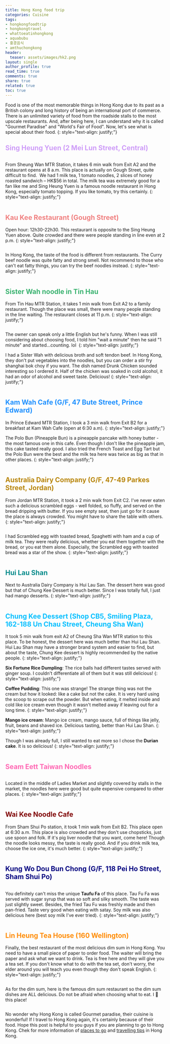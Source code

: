 ```yaml
---
title: Hong Kong food trip
categories: Cuisine
tags:
- hongkongfoodtrip
- hongkongtravel
- whattoeatinhongkong
- aquabubu
- 홍콩음식
- amthuchongkong
header:
  teaser: assets/images/hk2.png
layout: single
author_profile: true
read_time: true
comments: true
share: true
related: true
toc: true
---
```


Food is one of the most memorable things in Hong Kong due to its past as a British colony and long history of being an international port of commerce. There is an unlimited variety of food from the roadside stalls to the most upscale restaurants. And, after being here, I can understand why it is called "Gourmet Paradise" and "World's Fair of Food". Now, let's see what is special about their food.
{: style="text-align: justify;"}

## <font color="#CE9CF8"> Sing Heung Yuen (2 Mei Lun Street, Central) </font>

<figure style="width: 450px" class="align-center">
  <img src="{{ site.url }}{{ site.baseurl }}/assets/images/hkfood-1.png" alt="">
  <figcaption></figcaption>
</figure>

From Sheung Wan MTR Station, it takes 6 min walk from Exit A2 and the restaurant opens at 8 a.m. This place is actually on Gough Street, quite difficult to find.  We had 1 milk tea, 1 tomato noodles, 2 slices of honey roasted sandwich – HK$56 in total. The milk tea was extremely good for a fan like me and Sing Heung Yuen is a famous noodle restaurant in Hong Kong, especially tomato topping. If you like tomato, try this certainly.
{: style="text-align: justify;"}

<figure style="width: 600px" class="align-center">
  <img src="{{ site.url }}{{ site.baseurl }}/assets/images/hkfood-2.png" alt="">
  <figcaption></figcaption>
</figure>

## <font color="lightcoral"> Kau Kee Restaurant (Gough Street) </font>

Open hour: 12h30-22h30. This restaurant is opposite to the Sing Heung Yuen above. Quite crowded and there were people standing in line even at 2 p.m.
{: style="text-align: justify;"}

<figure style="width: 450px" class="align-center">
  <img src="{{ site.url }}{{ site.baseurl }}/assets/images/hkfood-3.png" alt="">
  <figcaption></figcaption>
</figure>

In Hong Kong, the taste of the food is different from restaurants. The Curry beef noodle was quite fatty and strong smell. Not recommend to those who can't eat fatty things, you can try the beef noodles instead.
{: style="text-align: justify;"}

<figure style="width: 600px" class="align-center">
  <img src="{{ site.url }}{{ site.baseurl }}/assets/images/hkfood-4.png" alt="">
  <figcaption></figcaption>
</figure>

## <font color="mediumseagreen"> Sister Wah noodle in Tin Hau </font>

From Tin Hau MTR Station, it takes 1 min walk from Exit A2 to a family restaurant. Though the place was small, there were many people standing in the line waiting. The restaurant closes at 11 p.m.
{: style="text-align: justify;"}

<figure style="width: 450px" class="align-center">
  <img src="{{ site.url }}{{ site.baseurl }}/assets/images/hkfood-5.png" alt="">
  <figcaption></figcaption>
</figure>

The owner can speak only a little English but he's funny. When I was still considering about choosing food, I told him "wait a minute" then he said "1 minute" and started...counting. lol 
{: style="text-align: justify;"}

I had a Sister Wah with delicious broth and soft tendon beef. In Hong Kong, they don't put vegetables into the noodles, but you can order a stir fry shanghai bok choy if you want. The dish named Drunk Chicken sounded interesting so I ordered it. Half of the chicken was soaked in cold alcohol, it had an odor of alcohol and sweet taste. Delicious!
{: style="text-align: justify;"}

<figure style="width: 600px" class="align-center">
  <img src="{{ site.url }}{{ site.baseurl }}/assets/images/hkfood-6.png" alt="">
  <figcaption></figcaption>
</figure>

## <font color="dodgerblue"> Kam Wah Cafe (G/F, 47 Bute Street, Prince Edward) </font>

In Prince Edward MTR Station, I took a 3 min walk from Exit B2 for a breakfast at Kam Wah Cafe (open at 6:30 a.m).
{: style="text-align: justify;"}

The Polo Bun (Pineapple Bun) is a pineapple pancake with honey butter - the most famous one in this cafe. Even though I don't like the pineapple jam, this cake tasted really good. I also tried the French Toast and Egg Tart but the Polo Bun were the best and the milk tea here was twice as big as that in other places.
{: style="text-align: justify;"}

<figure style="width: 600px" class="align-center">
  <img src="{{ site.url }}{{ site.baseurl }}/assets/images/hkfood-7.png" alt="">
  <figcaption></figcaption>
</figure>

## <font color="DarkGoldenrod">Australia Dairy Company (G/F, 47-49 Parkes Street, Jordan) </font>

From Jordan MTR Station, it took a 2 min walk from Exit C2. I've never eaten such a delicious scrambled eggs - well folded, so fluffy, and served on the bread dripping with butter. If you see empty seat, then just go for it cause the place is always crowded. You might have to share the table with others.
{: style="text-align: justify;"}

<figure style="width: 450px" class="align-center">
  <img src="{{ site.url }}{{ site.baseurl }}/assets/images/hkfood-8.png" alt="">
  <figcaption></figcaption>
</figure>

I had Scrambled egg with toasted bread, Spaghetti with ham and a cup of milk tea. They were really delicious, whether you eat them together with the bread, or you eat them alone. Especially, the Scrambled egg with toasted bread was a star of the show.
{: style="text-align: justify;"}

<figure style="width: 600px" class="align-center">
  <img src="{{ site.url }}{{ site.baseurl }}/assets/images/hkfood-9.png" alt="">
  <figcaption></figcaption>
</figure>

## <font color="Darkcyan">Hui Lau Shan </font>

Next to Australia Dairy Company is Hui Lau San. The dessert here was good but that of Chung Kee Dessert is much better. Since I was totally full, I just had mango desserts.
{: style="text-align: justify;"}

<figure style="width: 600px" class="align-center">
  <img src="{{ site.url }}{{ site.baseurl }}/assets/images/hkfood-10.png" alt="">
  <figcaption></figcaption>
</figure>

## <font color="Deepskyblue"> Chung Kee Dessert (Shop CB5, Smiling Plaza, 162-188 Un Chau Street, Cheung Sha Wan) </font>

It took 5 min walk from exit A2 of Cheung Sha Wan MTR station to this place. To be honest, the dessert here was much better than Hui Lau Shan. Hui Lau Shan may have a stronger brand system and easier to find, but about the taste, Chung Kee dessert is highly recommended by the native people.
{: style="text-align: justify;"}

**Six Fortune Rice Dumpling**: The rice balls had different tastes served with ginger soup. I couldn't differentiate all of them but it was still delicious!
{: style="text-align: justify;"}

**Coffee Pudding**: This one was strange! The strange thing was not the cream but how it looked: like a cake but not the cake. It is very hard using the scoop to scrape out the powder. But when eating, it melted inside and cold like ice cream even though it wasn't melted away if leaving out for a long time.
{: style="text-align: justify;"}

**Mango ice cream**: Mango ice cream, mango sauce, full of things like jelly, fruit, beans and shaved ice. Delicious tasting, better than Hui Lau Shan.
{: style="text-align: justify;"}

Though I was already full, I still wanted to eat more so I chose the **Durian cake**. It is so delicious!
{: style="text-align: justify;"}

<figure style="width: 600px" class="align-center">
  <img src="{{ site.url }}{{ site.baseurl }}/assets/images/hkfood-11.png" alt="">
  <figcaption></figcaption>
</figure>

## <font color="hotpink"> Seam Eett Taiwan Noodles </font>

<figure style="width: 450px" class="align-center">
  <img src="{{ site.url }}{{ site.baseurl }}/assets/images/hkfood-12.png" alt="">
  <figcaption></figcaption>
</figure>

Located in the middle of Ladies Market and slightly covered by stalls in the market, the noodles here were good but quite expensive compared to other places.
{: style="text-align: justify;"}

<figure style="width: 600px" class="align-center">
  <img src="{{ site.url }}{{ site.baseurl }}/assets/images/hkfood-13.png" alt="">
  <figcaption></figcaption>
</figure>

## <font color="maroon">Wai Kee Noodle Cafe </font>

From Sham Shui Po station, it took 1 min walk from Exit B2. This place open at 6:30 a.m. This place is also crowded and they don't use chopsticks, just use spoon and folk. If it's pig liver noodle that you want, come here! Though the noodle looks messy, the taste is really good. And if you drink milk tea, choose the ice one, it's much better.
{: style="text-align: justify;"}

<figure style="width: 600px" class="align-center">
  <img src="{{ site.url }}{{ site.baseurl }}/assets/images/hkfood-14.png" alt="">
  <figcaption></figcaption>
</figure>

## <font color="Navy"> Kung Wo Dou Bun Chong (G/F, 118 Pei Ho Street, Sham Shui Po) </font>

<figure style="width: 450px" class="align-center">
  <img src="{{ site.url }}{{ site.baseurl }}/assets/images/hkfood-15.png" alt="">
  <figcaption></figcaption>
</figure>

You definitely can't miss the unique **Taufu Fa** of this place. Tau Fu Fa was served with sugar syrup that was so soft and silky smooth. The taste was just slightly sweet. Besides, the fried Tau Fu was freshly made and then pan-fried. Taste very good when eating with satay. Soy milk was also delicious here (best soy milk I've ever tried).
{: style="text-align: justify;"}

<figure style="width: 600px" class="align-center">
  <img src="{{ site.url }}{{ site.baseurl }}/assets/images/hkfood-16.png" alt="">
  <figcaption></figcaption>
</figure>

## <font color="darkorange">  Lin Heung Tea House (160 Wellington)</font>

Finally, the best restaurant of the most delicious dim sum in Hong Kong. You need to have a small piece of paper to order food. The waiter will bring the paper and ask what we want to drink. Tea is free here and they will give you a tea set. If you don't know what to do with the tea set, don't worry, the elder around you will teach you even though they don't speak English.
{: style="text-align: justify;"}

<figure style="width: 450px" class="align-center">
  <img src="{{ site.url }}{{ site.baseurl }}/assets/images/hkfood-17.png" alt="">
  <figcaption></figcaption>
</figure>

As for the dim sum, here is the famous dim sum restaurant so the dim sum dishes are ALL delicious. Do not be afraid when choosing what to eat. I :blue_heart: this place!

<figure style="width: 600px" class="align-center">
  <img src="{{ site.url }}{{ site.baseurl }}/assets/images/hkfood-18.png" alt="">
  <figcaption></figcaption>
</figure>

No wonder why Hong Kong is called Gourmet paradise, their cuisine is wonderful! If I travel to Hong Kong again, it's certainly because of their food. Hope this post is helpful to you guys if you are planning to go to Hong Kong.
Chek for more information of <a href="http://aquabubu.com/travel/Hong-Kong-trip/" target="_blank">places to go</a>  and <a href="http://aquabubu.com/travel/Hong-Kong-traveling-tips/" target="_blank">travelling tips</a> in Hong Kong.